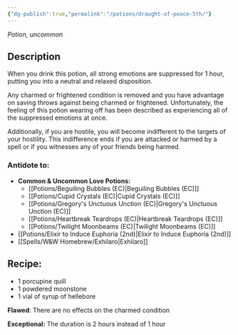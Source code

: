 ```yaml
---
{"dg-publish":true,"permalink":"/potions/draught-of-peace-5th/"}
---
```


*Potion, uncommon* 

## Description

When you drink this potion, all strong emotions are suppressed for 1 hour, putting you into a neutral and relaxed disposition. 

Any charmed or frightened condition is removed and you have advantage on saving throws against being charmed or frightened. Unfortunately, the feeling of this potion wearing off has been described as experiencing all of the suppressed emotions at once.

Additionally, if you are hostile, you will become indifferent to the targets of your hostility. This indifference ends if you are attacked or harmed by a spell or if you witnesses any of your friends being harmed.

### Antidote to: 
- **Common & Uncommon Love Potions:**
	- [[Potions/Beguiling Bubbles (EC)\|Beguiling Bubbles (EC)]]
	- [[Potions/Cupid Crystals (EC)\|Cupid Crystals (EC)]]
	- [[Potions/Gregory's Unctuous Unction (EC)\|Gregory's Unctuous Unction (EC)]]
	- [[Potions/Heartbreak Teardrops (EC)\|Heartbreak Teardrops (EC)]]
	- [[Potions/Twilight Moonbeams (EC)\|Twilight Moonbeams (EC)]]
- [[Potions/Elixir to Induce Euphoria (2nd)\|Elixir to Induce Euphoria (2nd)]]
- [[Spells/W&W Homebrew/Exhilaro\|Exhilaro]]

## Recipe:

* 1 porcupine quill
* 1 powdered moonstone
* 1 vial of syrup of hellebore

**Flawed**:
There are no effects on the charmed condition

**Exceptional:** 
The duration is 2 hours instead of 1 hour
